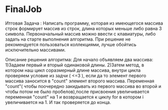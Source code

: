 # FinalJob
 Итговая Задача :
Написать программу, которая из имеющегося массива строк формирует массив из строк, длина которых меньше либо равна 3 символа. Первоначальный массив можно ввести с клавиатуры, либо задать на старте выполнения алгоритма. При решение не рекомендуется пользоваться коллекциями, лучше обойтись исключительно массивами.

Описание решения алгоритма:
Для начало объявляем два массива:
1)Задаем первый и вторый одинаковой длины.
2)Затем метод, в котором наш цикл соразмерный длине массива, внутри цикла проверяем условие из задчи  ( <=3 ), если да то элемент первого массива заносится в "count" элемент второго массива.
Переменная "count"( чтобы поочередно закидывать из первого массива во второй и чтобы потом не было пробелов),после присвоения увеличивается переменная "count" на 1 и возвращается к циклу for в котором i увеличивается на 1. И так проверяется до конца.
